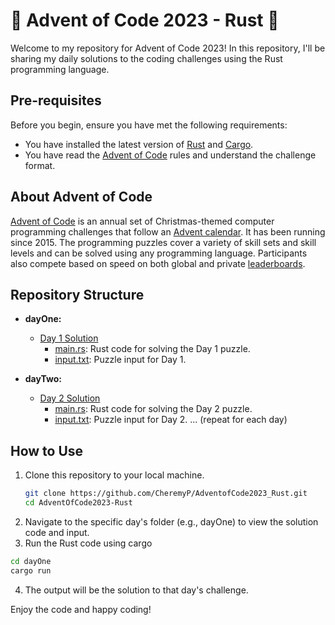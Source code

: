 # 🎄 Advent of Code 2023 - Rust 🎄

Welcome to my repository for Advent of Code 2023! In this repository, I'll be sharing my daily solutions to the coding challenges using the Rust programming language.

## Pre-requisites

Before you begin, ensure you have met the following requirements:

- You have installed the latest version of [Rust](https://www.rust-lang.org/tools/install) and [Cargo](https://doc.rust-lang.org/cargo/getting-started/installation.html).
- You have read the [Advent of Code](https://adventofcode.com/) rules and understand the challenge format.

## About Advent of Code

[Advent of Code](https://adventofcode.com/) is an annual set of Christmas-themed computer programming challenges that follow an [Advent calendar](https://en.wikipedia.org/wiki/Advent_calendar). It has been running since 2015. The programming puzzles cover a variety of skill sets and skill levels and can be solved using any programming language. Participants also compete based on speed on both global and private [leaderboards](https://adventofcode.com/2022/leaderboard).

## Repository Structure

- **dayOne:**
  - [Day 1 Solution](./day1)
    - [main.rs](./day1/src/main.rs): Rust code for solving the Day 1 puzzle.
    - [input.txt](./day1/input.txt): Puzzle input for Day 1.

- **dayTwo:**
  - [Day 2 Solution](./day2)
    - [main.rs](./day2/src/main.rs): Rust code for solving the Day 2 puzzle.
    - [input.txt](./day2/input.txt): Puzzle input for Day 2.
... (repeat for each day)

## How to Use

1. Clone this repository to your local machine.
   ```bash
   git clone https://github.com/CheremyP/AdventofCode2023_Rust.git
   cd AdventOfCode2023-Rust
   ```
2. Navigate to the specific day's folder (e.g., dayOne) to view the solution code and input.
3. Run the Rust code using cargo 
``` bash
cd dayOne
cargo run
```
4. The output will be the solution to that day's challenge.
   
Enjoy the code and happy coding!
